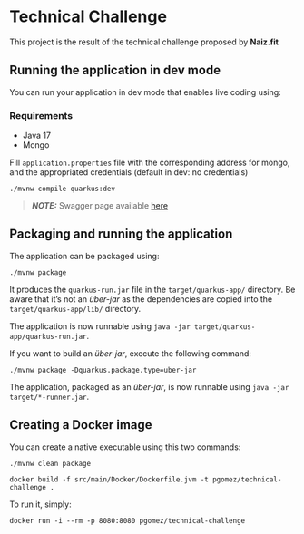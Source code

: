 # Technical Challenge

This project is the result of the technical challenge proposed by **Naiz.fit**

## Running the application in dev mode

You can run your application in dev mode that enables live coding using:

### Requirements

- Java 17
- Mongo

Fill `application.properties` file with the corresponding address for mongo, and the appropriated credentials (default
in dev: no credentials)

```shell script
./mvnw compile quarkus:dev
```

> **_NOTE:_**  Swagger page
> available [here](http://localhost:8080/q/dev-ui/io.quarkus.quarkus-smallrye-openapi/swagger-ui)

## Packaging and running the application

The application can be packaged using:

```shell script
./mvnw package
```

It produces the `quarkus-run.jar` file in the `target/quarkus-app/` directory.
Be aware that it’s not an _über-jar_ as the dependencies are copied into the `target/quarkus-app/lib/` directory.

The application is now runnable using `java -jar target/quarkus-app/quarkus-run.jar`.

If you want to build an _über-jar_, execute the following command:

```shell script
./mvnw package -Dquarkus.package.type=uber-jar
```

The application, packaged as an _über-jar_, is now runnable using `java -jar target/*-runner.jar`.

## Creating a Docker image

You can create a native executable using this two commands:

```shell script
./mvnw clean package
```

```shell sctip
docker build -f src/main/Docker/Dockerfile.jvm -t pgomez/technical-challenge .
```

To run it, simply:

```shell script
docker run -i --rm -p 8080:8080 pgomez/technical-challenge
```